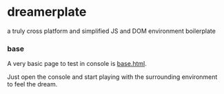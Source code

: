 dreamerplate
============

a truly cross platform and simplified JS and DOM environment boilerplate

### base
A very basic page to test in console is [base.html](http://webreflection.github.io/dreamerplate/base.html).

Just open the console and start playing with the surrounding environment to feel the dream.
